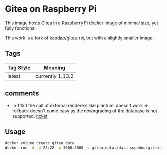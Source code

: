 # Gitea on Raspberry Pi
This image hosts [Gitea](https://gitea.io) in a Raspberry Pi docker image of minimal size, yet fully functional.

This work is a fork of [kapdap/gitea-rpi](https://hub.docker.com/r/kapdap/gitea-rpi), but with a slightly smaller image.

## Tags
|Tag Style|Meaning|
|--|--|
|latest|currently 1.13.2

## comments 
* In 1.13.1 the call of external renderers like plantuml doesn't work => rollback doesn't come easy as the downgrading of the database is not supported.
[ticket](https://github.com/go-gitea/gitea/issues/14219)

## Usage
```bash
docker volume create gitea_data
docker run -d -p 22:22 -p 3000:3000 -v gitea_data:/data sepphod/gitea-raspi
```